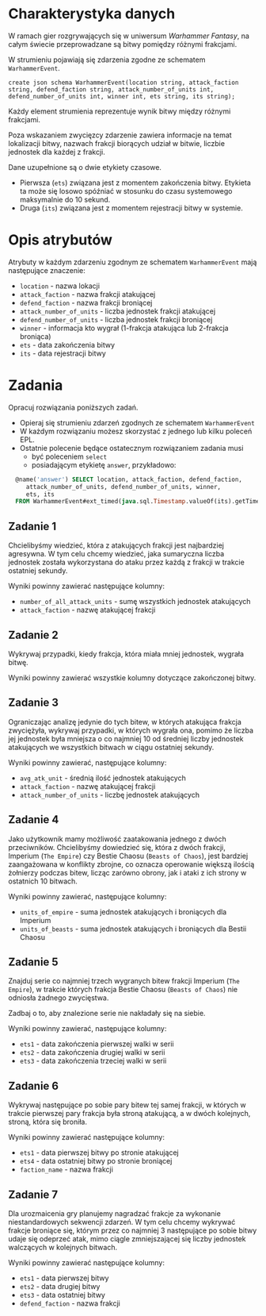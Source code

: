 # Charakterystyka danych
W ramach gier rozgrywających się w uniwersum *Warhammer Fantasy*, na całym świecie przeprowadzane są bitwy pomiędzy różnymi frakcjami. 

W strumieniu pojawiają się zdarzenia zgodne ze schematem `WarhammerEvent`.

```
create json schema WarhammerEvent(location string, attack_faction string, defend_faction string, attack_number_of_units int, defend_number_of_units int, winner int, ets string, its string);  
```

Każdy element strumienia reprezentuje wynik bitwy między różnymi frakcjami. 

Poza wskazaniem zwycięzcy zdarzenie zawiera informacje na temat lokalizacji bitwy, nazwach frakcji biorących udział w bitwie, liczbie jednostek dla każdej z frakcji.

Dane uzupełnione są o dwie etykiety czasowe.

- Pierwsza (`ets`) związana jest z momentem zakończenia bitwy.
  Etykieta ta może się losowo spóźniać w stosunku do czasu systemowego maksymalnie do 10 sekund.
- Druga (`its`) związana jest z momentem rejestracji bitwy w systemie.


# Opis atrybutów

Atrybuty w każdym zdarzeniu zgodnym ze schematem `WarhammerEvent` mają następujące znaczenie:

* `location` - nazwa lokacji
* `attack_faction` - nazwa frakcji atakującej
* `defend_faction` - nazwa frakcji broniącej
* `attack_number_of_units` - liczba jednostek frakcji atakującej
* `defend_number_of_units` - liczba jednostek frakcji broniącej
* `winner` - informacja kto wygrał (1-frakcja atakująca lub 2-frakcja broniąca)
* `ets` - data zakończenia bitwy
* `its` - data rejestracji bitwy

# Zadania
Opracuj rozwiązania poniższych zadań. 
* Opieraj się strumieniu zdarzeń zgodnych ze schematem `WarhammerEvent`
* W każdym rozwiązaniu możesz skorzystać z jednego lub kilku poleceń EPL.
* Ostatnie polecenie będące ostatecznym rozwiązaniem zadania musi 
  * być poleceniem `select` 
  * posiadającym etykietę `answer`, przykładowo:

```sql
  @name('answer') SELECT location, attack_faction, defend_faction,
     attack_number_of_units, defend_number_of_units, winner, 
     ets, its
  FROM WarhammerEvent#ext_timed(java.sql.Timestamp.valueOf(its).getTime(), 3 sec)
```

## Zadanie 1
Chcielibyśmy wiedzieć, która z atakujących frakcji jest najbardziej agresywna.
W tym celu chcemy wiedzieć, jaka sumaryczna liczba jednostek została wykorzystana do ataku przez każdą z frakcji w trakcie ostatniej sekundy.

Wyniki powinny zawierać następujące kolumny:
- `number_of_all_attack_units` - sumę wszystkich jednostek atakujących
- `attack_faction` - nazwę atakującej frakcji

## Zadanie 2
Wykrywaj przypadki, kiedy frakcja, która miała mniej jednostek, wygrała bitwę.

Wyniki powinny zawierać wszystkie kolumny dotyczące zakończonej bitwy.


## Zadanie 3
Ograniczając analizę jedynie do tych bitew, w których atakująca frakcja zwyciężyła, wykrywaj przypadki, w których wygrała ona, pomimo że liczba jej jednostek była mniejsza o co najmniej 10 od średniej liczby jednostek atakujących we wszystkich bitwach w ciągu ostatniej sekundy.

Wyniki powinny zawierać, następujące kolumny:
- `avg_atk_unit` - średnią ilość jednostek atakujących
- `attack_faction` - nazwę atakującej frakcji
- `attack_number_of_units` - liczbę jednostek atakujących


## Zadanie 4
Jako użytkownik mamy możliwość zaatakowania jednego z dwóch przeciwników. Chcielibyśmy dowiedzieć się, która z dwóch frakcji, Imperium (`The Empire`) czy Bestie Chaosu (`Beasts of Chaos`), jest bardziej zaangażowana w konflikty zbrojne, co oznacza operowanie większą ilością żołnierzy podczas bitew, licząc zarówno obrony, jak i ataki z ich strony w ostatnich 10 bitwach. 

Wyniki powinny zawierać, następujące kolumny:

- `units_of_empire` - suma jednostek atakujących i broniących dla Imperium
- `units_of_beasts` - suma jednostek atakujących i broniących dla Bestii Chaosu


## Zadanie 5

Znajduj serie co najmniej trzech wygranych bitew frakcji Imperium (`The Empire`), w trakcie których frakcja Bestie Chaosu (`Beasts of Chaos`) nie odniosła żadnego zwycięstwa.

Zadbaj o to, aby znalezione serie nie nakładały się na siebie. 

Wyniki powinny zawierać, następujące kolumny:

- `ets1` - data zakończenia pierwszej walki w serii
- `ets2` - data zakończenia drugiej walki w serii
- `ets3` - data zakończenia trzeciej walki w serii

## Zadanie 6

Wykrywaj następujące po sobie pary bitew tej samej frakcji, w których w trakcie pierwszej pary frakcja była stroną atakującą, a w dwóch kolejnych, stroną, która się broniła. 

Wyniki powinny zawierać następujące kolumny:

- `ets1` - data pierwszej bitwy po stronie atakującej
- `ets4` - data ostatniej bitwy po stronie broniącej
- `faction_name` - nazwa frakcji

## Zadanie 7

Dla urozmaicenia gry planujemy nagradzać frakcje za wykonanie niestandardowych sekwencji zdarzeń. 
W tym celu chcemy wykrywać frakcje broniące się, którym przez co najmniej 3 następujące po sobie bitwy udaje się odeprzeć atak, mimo ciągle zmniejszającej się liczby jednostek walczących w kolejnych bitwach. 

Wyniki powinny zawierać następujące kolumny:
- `ets1` - data pierwszej bitwy 
- `ets2` - data drugiej bitwy 
- `ets3` - data ostatniej bitwy 
- `defend_faction` - nazwa frakcji
